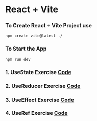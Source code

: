 # React + Vite

### To Create React + Vite Project use 
```
npm create vite@latest ./
```
### To Start the App
```
npm run dev
```

### 1. UseState Exercise [Code](./src/component/State.jsx)
### 2. UseReducer Exercise [Code](./src/component/Reduser.jsx)
### 3. UseEffect Exercise [Code](./src/component/Effect.jsx)
### 4. UseRef Exercise [Code](./src/component/Ref.jsx)
